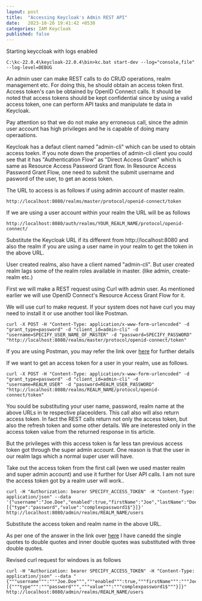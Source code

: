 ```yaml
---
layout: post
title:  "Accessing Keycloak's Admin REST API"
date:   2023-10-26 19:41:42 +0530
categories: IAM Keycloak
published: false
---
```


Starting keyccloak with logs enabled
```
C:\kc-22.0.4\keycloak-22.0.4\bin>kc.bat start-dev --log="console,file"  --log-level=DEBUG
```

An admin user can make REST calls to do CRUD operations, realm management etc. For doing this, he should obtain an access token first. Access token's can be obtained by OpenID Connect calls. It should be noted that access tokens should be kept confidential since by using a valid access token, one can perform API tasks and manipulate te data in Keycloak. 

Pay attention so that we do not make any erroneous call, since the admin user account has high privileges and he is capable of doing many operaations.

Keycloak has a defaut client named "admin-cli" which can be used to obtain access toekn. If you note down the properties of admin-cli client you could see that it has "Authentication Flow" as "Direct Access Grant" which is same as Resource Access Password Grant flow. In Resource Access Password Grant Flow, one need to submit the submit username and pasword of the user, to get an acess token.

The URL to access is as follows if using admin account of master realm.
```
http://localhost:8080/realms/master/protocol/openid-connect/token
```
If we are using a user account within your realm the URL will be as follows

```
http://localhost:8080/auth/realms/YOUR_REALM_NAME/protocol/openid-connect/
```

Substitute the Keycloak URL if its different from http://localhost:8080 and also the realm if you are using a user name in your realm to get the token in the above URL.

User created realms, also  have a client named "admin-cli". But user created realm lags some of the realm roles available in master. (like admin, create-realm etc.)
 
First we will make a REST request using Curl with admin user. As mentioned earlier we will use OpenID Connect's Resource Access Grant Flow for it.

We will use curl to make request. If your system does not have curl you may need to install it or use another tool like Postman. 
```
curl -X POST -H "Content-Type: application/x-www-form-urlencoded" -d "grant_type=password" -d "client_id=admin-cli" -d "username=SPECIFY_USER_NAME_OF_MASTER" -d "password=SPECIFY_PASSWORD" "http://localhost:8080/realms/master/protocol/openid-connect/token"
```
If you are using Postman, you may refer the link over [here](https://stackoverflow.com/questions/53283281/how-to-activate-the-rest-api-of-keycloak) for further details

If we want to get an access token for a user in your realm, use as follows.

```
curl -X POST -H "Content-Type: application/x-www-form-urlencoded" -d "grant_type=password" -d "client_id=admin-cli" -d "username=REALM_USER" -d "password=REALM_USER_PASSWORD" "http://localhost:8080/realms/REALM_NAME/protocol/openid-connect/token"
```
You sould be substituting your user name, password, realm name at the above URLs in te respective placeolders. This call also will also return access token. In fact the REST calls return not only the access token, but also the refresh token and some other details. We are ineterested only in the access token value from the returned response in tis article.

 But the privileges with this access token is far less tan previous access token got through the super admin account. One reason is that the user in our realm lags which a normal super user will have.

 Take out the access token from the first call (wen we used master realm and super admin account) and use it further for User API calls. I am not sure the access token got by a realm user will work.. 
 
```
curl -H "Authorization: bearer SPECIFY_ACCESS_TOKEN" -H "Content-Type: application/json" --data '{"username":"Joe.Doe","enabled":true,"firstName":"Joe","lastName":"Doe","credentials":[{"type":"password","value":"complexpassword1$"}]}' http://localhost:8080/admin/realms/REALM_NAME/users
```
Substitute the access token and realm name in the above URL.

As per one of the answer in the link over [here](https://stackoverflow.com/questions/31503754/errormessagesunexpected-character-code-39-expected-a-valid-value) I have canedd the single quotes to double quotes and inner double quotes was substituted with three double quotes.

Revised curl request for windows is as follows

```
curl -H "Authorization: bearer SPECIFY_ACCESS_TOKEN" -H "Content-Type: application/json" --data "{"""username""":"""Joe.Doe""","""enabled""":true,"""firstName""":"""Joe""","""lastName""":"""Doe""","""credentials""":[{"""type""":"""password""","""value""":"""complexpassword1$"""}]}" http://localhost:8080/admin/realms/REALM_NAME/users
```
